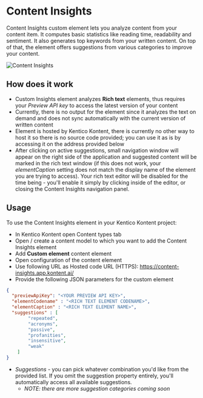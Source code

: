 
# Content Insights

Content Insights custom element lets you analyze content from your content item. It computes basic statistics like reading time, readability and sentiment. It also generates top keywords from your written content.
On top of that, the element offers suggestions from various categories to improve your content.

![Content Insights](Insights.gif)

## How does it work
- Custom Insights element analyzes **Rich text** elements, thus requires your *Preview API key* to access the latest version of your content
- Currently, there is no output for the element since it analyzes the text on demand and does not sync automatically with the current version of written content
- Element is hosted by Kentico Kontent, there is currently no other way to host it so there is no source code provided; you can use it as is by accessing it on the address provided below
- After clicking on active suggestions, small navigation window will appear on the right side of the application  and suggested content will be marked in the rich text window (if this does not work, your *elementCaption* setting does not match the display name of the element you are trying to access). Your rich text editor will be disabled for the time being - you'll enable it simply by clicking inside of the editor, or closing the Content Insights navigation panel.

## Usage

To use the Content Insights element in your Kentico Kontent project:

* In Kentico Kontent open Content types tab
* Open / create a content model to which you want to add the Content Insights element
* Add **Custom element** content element
* Open configuration of the content element
* Use following URL as Hosted code URL (HTTPS): https://content-insights.app.kontent.ai/
* Provide the following JSON parameters for the custom element
```json
{
  "previewApiKey": "<YOUR PREVIEW API KEY>",
  "elementCodename" : "<RICH TEXT ELEMENT CODENAME>",
  "elementCaption" : "<RICH TEXT ELEMENT NAME>",
  "suggestions" : [
        "repeated",
        "acronyms",
        "passive",
        "profanities",
        "insensitive",
        "weak"
    ]
}
```
- *Suggestions* - you can pick whatever combination you'd like from the provided list. If you omit the suggestion property entirely, you'll automatically access all available suggestions.
	- *NOTE: there are more suggestion categories  coming soon*